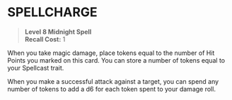 ﻿---
tags:
  - Ability
  - CharacterOption
name: 'SPELLCHARGE'
level: 8
domain: 'Midnight'
type: 'Spell'
recall: '1'
description: 'When you take magic damage, place tokens equal to the number of Hit Points you marked on this card. You can store a number of tokens equal to your Spellcast trait.

When you make a successful attack against a target, you can spend any number of tokens to add a d6 for each token spent to your damage roll.'
---
# SPELLCHARGE

> **Level 8 Midnight Spell**  
> **Recall Cost:** 1

When you take magic damage, place tokens equal to the number of Hit Points you marked on this card. You can store a number of tokens equal to your Spellcast trait.

When you make a successful attack against a target, you can spend any number of tokens to add a d6 for each token spent to your damage roll.
